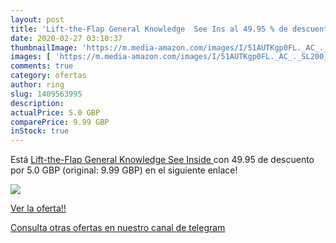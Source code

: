 ```yaml
---
layout: post
title: 'Lift-the-Flap General Knowledge  See Ins al 49.95 % de descuento'
date: 2020-02-27 03:10:37
thumbnailImage: 'https://m.media-amazon.com/images/I/51AUTKgp0FL._AC_._SL200_.jpg'
images: [ 'https://m.media-amazon.com/images/I/51AUTKgp0FL._AC_._SL200_.jpg' ]
comments: true
category: ofertas
author: ring
slug: 1409563995
description:
actualPrice: 5.0 GBP
comparePrice: 9.99 GBP
inStock: true
---
```


Está [Lift-the-Flap General Knowledge  See Inside ](https://www.amazon.com/dp/1409563995/?tag=redken08-20) con 49.95 de descuento por 5.0 GBP (original: 9.99 GBP) en el siguiente enlace!

[![](https://m.media-amazon.com/images/I/51AUTKgp0FL._AC_._SL200_.jpg)](https://www.amazon.com/dp/1409563995/?tag=redken08-20)

[Ver la oferta!!](https://www.amazon.com/dp/1409563995/?tag=redken08-20)

[Consulta otras ofertas en nuestro canal de telegram](https://t.me/s/ofertas25)
